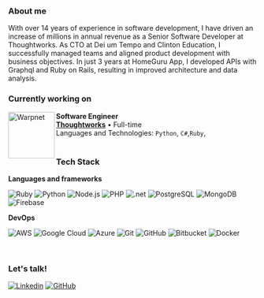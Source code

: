 <h3>About me</h3>

With over 14 years of experience in software development, I have driven an increase of millions in annual revenue as a Senior Software Developer at Thoughtworks. As CTO at Dei um Tempo and Clinton Education, I successfully managed teams and aligned product development with business objectives. In just 3 years at HomeGuru App, I developed APIs with Graphql and Ruby on Rails, resulting in improved architecture and data analysis.


<h3>Currently working on</h3>

[<img align="left" width="94px" alt="Warpnet" src="https://github.com/muriloazevedo/muriloazevedo/assets/1427567/418e5b44-ea94-45b5-ad12-6363d9d66298"/>]([https://www.thoughtworks.com/)

**Software Engineer** \
[**Thoughtworks**](https://www.thoughtworks.com/) • Full-time \
Languages and Technologies: `Python`, `C#`,`Ruby`,\
<br/>

<h3>Tech Stack</h3>

**Languages and frameworks**

![Ruby](https://img.shields.io/badge/Ruby-CC342D?style=for-the-badge&logo=ruby&logoColor=white)
![Python](https://img.shields.io/badge/Python-3776AB?style=for-the-badge&logo=python&logoColor=white)
![Node.js](https://img.shields.io/badge/Node.js-43853D?style=for-the-badge&logo=node.js&logoColor=white)
![PHP](https://img.shields.io/badge/PHP-777BB4?style=for-the-badge&logo=php&logoColor=white)
![.net](https://img.shields.io/badge/.NET-5C2D91?style=for-the-badge&logo=.net&logoColor=white)
![PostgreSQL](https://img.shields.io/badge/PostgreSQL-316192?style=for-the-badge&logo=postgresql&logoColor=white)
![MongoDB](https://img.shields.io/badge/MongoDB-4EA94B?style=for-the-badge&logo=mongodb&logoColor=white)
![Firebase](https://img.shields.io/badge/Firebase-F29D0C?style=for-the-badge&logo=firebase&logoColor=white)


**DevOps**

![AWS](https://img.shields.io/badge/Amazon_AWS-232F3E?style=for-the-badge&logo=amazon-aws&logoColor=white)
![Google Cloud](https://img.shields.io/badge/Google_Cloud-4285F4?style=for-the-badge&logo=google-cloud&logoColor=white)
![Azure](https://img.shields.io/badge/Microsoft_Azure-0089D6?style=for-the-badge&logo=microsoft-azure&logoColor=white)
![Git](https://img.shields.io/badge/Git-E34F26?style=for-the-badge&logo=git&logoColor=white)
![GitHub](https://img.shields.io/badge/GitHub-100000?style=for-the-badge&logo=github&logoColor=white)
![Bitbucket](https://img.shields.io/badge/Bitbucket-330F63?style=for-the-badge&logo=bitbucket&logoColor=white)
![Docker](https://img.shields.io/badge/Docker-2496ED?style=for-the-badge&logo=docker&logoColor=white)

<br/>

<h3>Let's talk!</h3>

[![Linkedin](https://img.shields.io/badge/LinkedIn-0077B5?style=for-the-badge&logo=linkedin&logoColor=white)](https://linkedin.com/in/muriloazevedo)
[![GitHub](https://img.shields.io/badge/GitHub-100000?style=for-the-badge&logo=github&logoColor=white)](https://github.com/muriloazevedo)
